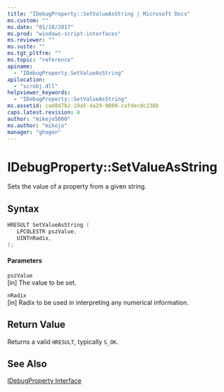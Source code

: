 ```yaml
---
title: "IDebugProperty::SetValueAsString | Microsoft Docs"
ms.custom: ""
ms.date: "01/18/2017"
ms.prod: "windows-script-interfaces"
ms.reviewer: ""
ms.suite: ""
ms.tgt_pltfrm: ""
ms.topic: "reference"
apiname: 
  - "IDebugProperty.SetValueAsString"
apilocation: 
  - "scrobj.dll"
helpviewer_keywords: 
  - "IDebugProperty::SetValueAsString"
ms.assetid: cad8d7b2-19a5-4a29-9000-cafdecdc238b
caps.latest.revision: 8
author: "mikejo5000"
ms.author: "mikejo"
manager: "ghogen"
---
```

# IDebugProperty::SetValueAsString
Sets the value of a property from a given string.  
  
## Syntax  
  
```cpp
HRESULT SetValueAsString (  
   LPCOLESTR pszValue,  
   UINTnRadix,  
);  
```  
  
#### Parameters  
 `pszValue`  
 [in] The value to be set.  
  
 `nRadix`  
 [in] Radix to be used in interpreting any numerical information.  
  
## Return Value  
 Returns a valid `HRESULT`, typically `S_OK`.  
  
## See Also  
 [IDebugProperty Interface](../../winscript/reference/idebugproperty-interface.md)